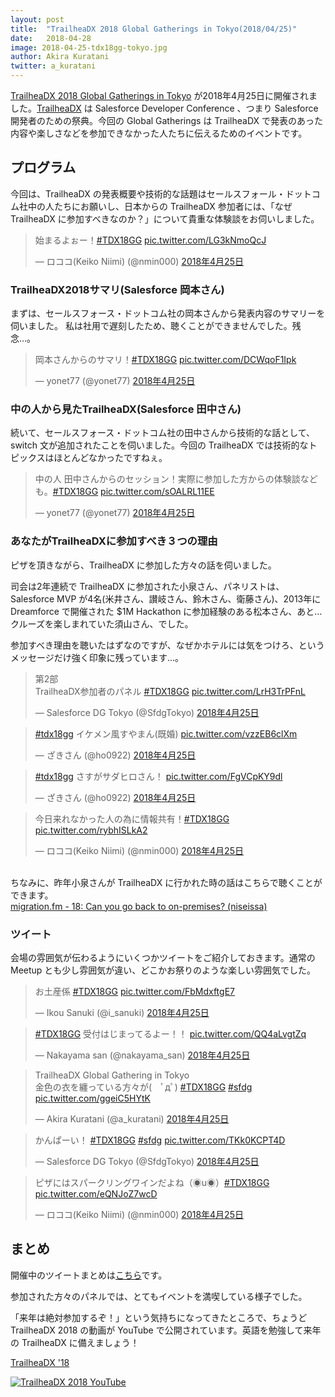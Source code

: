 ```yaml
---
layout: post
title:  "TrailheaDX 2018 Global Gatherings in Tokyo(2018/04/25)"
date:   2018-04-28
image: 2018-04-25-tdx18gg-tokyo.jpg
author: Akira Kuratani
twitter: a_kuratani
---
```


<p class="intro"><a href="https://www.meetup.com/ja-JP/Tokyo-Salesforce-Developer-Group/events/247044256/" target="\_blank"><span class="dropcap">T</span>railheaDX 2018 Global Gatherings in Tokyo</a> が2018年4月25日に開催されました。<a href="https://developer.salesforce.com/trailheadx" target="\_blank">TrailheaDX</a> は Salesforce Developer Conference 、つまり Salesforce 開発者のための祭典。今回の Global Gatherings は TrailheaDX で発表のあった内容や楽しさなどを参加できなかった人たちに伝えるためのイベントです。</p>

## プログラム

今回は、TrailheaDX の発表概要や技術的な話題はセールスフォール・ドットコム社中の人たちにお願いし、日本からの TrailheaDX 参加者には、「なぜ TrailheaDX に参加すべきなのか？」について貴重な体験談をお伺いしました。

<blockquote class="twitter-tweet" data-lang="ja"><p lang="ja" dir="ltr">始まるよぉー！<a href="https://twitter.com/hashtag/TDX18GG?src=hash&amp;ref_src=twsrc%5Etfw">#TDX18GG</a> <a href="https://t.co/LG3kNmoQcJ">pic.twitter.com/LG3kNmoQcJ</a></p>&mdash; ロココ(Keiko Niimi) (@nmin000) <a href="https://twitter.com/nmin000/status/989083185580568577?ref_src=twsrc%5Etfw">2018年4月25日</a></blockquote>

### TrailheaDX2018サマリ(Salesforce 岡本さん)

まずは、セールスフォース・ドットコム社の岡本さんから発表内容のサマリーを伺いました。
私は社用で遅刻したため、聴くことができませんでした。残念…。

<blockquote class="twitter-tweet" data-lang="ja"><p lang="ja" dir="ltr">岡本さんからのサマリ！<a href="https://twitter.com/hashtag/TDX18GG?src=hash&amp;ref_src=twsrc%5Etfw">#TDX18GG</a> <a href="https://t.co/DCWqoF1Ipk">pic.twitter.com/DCWqoF1Ipk</a></p>&mdash; yonet77 (@yonet77) <a href="https://twitter.com/yonet77/status/989085297345515521?ref_src=twsrc%5Etfw">2018年4月25日</a></blockquote>

### 中の人から見たTrailheaDX(Salesforce 田中さん)

続いて、セールスフォース・ドットコム社の田中さんから技術的な話として、switch 文が追加されたことを伺いました。今回の TrailheaDX では技術的なトピックスはほとんどなかったですねぇ。

<blockquote class="twitter-tweet" data-lang="ja"><p lang="ja" dir="ltr">中の人 田中さんからのセッション！実際に参加した方からの体験談なども。<a href="https://twitter.com/hashtag/TDX18GG?src=hash&amp;ref_src=twsrc%5Etfw">#TDX18GG</a> <a href="https://t.co/sOALRL11EE">pic.twitter.com/sOALRL11EE</a></p>&mdash; yonet77 (@yonet77) <a href="https://twitter.com/yonet77/status/989089542643834880?ref_src=twsrc%5Etfw">2018年4月25日</a></blockquote>

### あなたがTrailheaDXに参加すべき３つの理由

ピザを頂きながら、TrailheaDX に参加した方々の話を伺いました。

司会は2年連続で TrailheaDX に参加された小泉さん、パネリストは、Salesforce MVP が4名(米井さん、讃岐さん、鈴木さん、衛藤さん)、2013年に Dreamforce で開催された $1M Hackathon に参加経験のある松本さん、あと…クルーズを楽しまれていた須山さん、でした。

参加すべき理由を聴いたはずなのですが、なぜかホテルには気をつけろ、というメッセージだけ強く印象に残っています…。

<blockquote class="twitter-tweet" data-lang="ja"><p lang="ja" dir="ltr">第2部<br>TrailheaDX参加者のパネル <a href="https://twitter.com/hashtag/TDX18GG?src=hash&amp;ref_src=twsrc%5Etfw">#TDX18GG</a> <a href="https://t.co/LrH3TrPFnL">pic.twitter.com/LrH3TrPFnL</a></p>&mdash; Salesforce DG Tokyo (@SfdgTokyo) <a href="https://twitter.com/SfdgTokyo/status/989098153927307264?ref_src=twsrc%5Etfw">2018年4月25日</a></blockquote>

<blockquote class="twitter-tweet" data-lang="ja"><p lang="ja" dir="ltr"><a href="https://twitter.com/hashtag/tdx18gg?src=hash&amp;ref_src=twsrc%5Etfw">#tdx18gg</a> イケメン風すやまん(既婚) <a href="https://t.co/vzzEB6clXm">pic.twitter.com/vzzEB6clXm</a></p>&mdash; ざきさん (@ho0922) <a href="https://twitter.com/ho0922/status/989108743450185729?ref_src=twsrc%5Etfw">2018年4月25日</a></blockquote>

<blockquote class="twitter-tweet" data-lang="ja"><p lang="ja" dir="ltr"><a href="https://twitter.com/hashtag/tdx18gg?src=hash&amp;ref_src=twsrc%5Etfw">#tdx18gg</a> さすがサダヒロさん！ <a href="https://t.co/FgVCpKY9dl">pic.twitter.com/FgVCpKY9dl</a></p>&mdash; ざきさん (@ho0922) <a href="https://twitter.com/ho0922/status/989107709029986305?ref_src=twsrc%5Etfw">2018年4月25日</a></blockquote>

<blockquote class="twitter-tweet" data-lang="ja"><p lang="ja" dir="ltr">今日来れなかった人の為に情報共有！<a href="https://twitter.com/hashtag/TDX18GG?src=hash&amp;ref_src=twsrc%5Etfw">#TDX18GG</a> <a href="https://t.co/rybhISLkA2">pic.twitter.com/rybhISLkA2</a></p>&mdash; ロココ(Keiko Niimi) (@nmin000) <a href="https://twitter.com/nmin000/status/989110580026920960?ref_src=twsrc%5Etfw">2018年4月25日</a></blockquote>

<br/>ちなみに、昨年小泉さんが TrailheaDX に行かれた時の話はこちらで聴くことができます。</br>
[migration.fm - 18: Can you go back to on-premises? (niseissa)](https://migration.fm/018/)

### ツイート

会場の雰囲気が伝わるようにいくつかツイートをご紹介しておきます。通常の Meetup とも少し雰囲気が違い、どこかお祭りのような楽しい雰囲気でした。

<blockquote class="twitter-tweet" data-lang="ja"><p lang="ja" dir="ltr">お土産係 <a href="https://twitter.com/hashtag/TDX18GG?src=hash&amp;ref_src=twsrc%5Etfw">#TDX18GG</a> <a href="https://t.co/FbMdxftgE7">pic.twitter.com/FbMdxftgE7</a></p>&mdash; Ikou Sanuki (@i_sanuki) <a href="https://twitter.com/i_sanuki/status/989078298906058754?ref_src=twsrc%5Etfw">2018年4月25日</a></blockquote>

<blockquote class="twitter-tweet" data-lang="ja"><p lang="ja" dir="ltr"><a href="https://twitter.com/hashtag/TDX18GG?src=hash&amp;ref_src=twsrc%5Etfw">#TDX18GG</a> 受付はじまってるよー！！ <a href="https://t.co/QQ4aLvgtZq">pic.twitter.com/QQ4aLvgtZq</a></p>&mdash; Nakayama san (@nakayama_san) <a href="https://twitter.com/nakayama_san/status/989080856387088384?ref_src=twsrc%5Etfw">2018年4月25日</a></blockquote>

<blockquote class="twitter-tweet" data-lang="ja"><p lang="ja" dir="ltr">TrailheaDX Global Gathering in Tokyo <br>金色の衣を纏っている方々が(　ﾟдﾟ) <a href="https://twitter.com/hashtag/TDX18GG?src=hash&amp;ref_src=twsrc%5Etfw">#TDX18GG</a> <a href="https://twitter.com/hashtag/sfdg?src=hash&amp;ref_src=twsrc%5Etfw">#sfdg</a> <a href="https://t.co/ggeiC5HYtK">pic.twitter.com/ggeiC5HYtK</a></p>&mdash; Akira Kuratani (@a_kuratani) <a href="https://twitter.com/a_kuratani/status/989091190187446272?ref_src=twsrc%5Etfw">2018年4月25日</a></blockquote>

<blockquote class="twitter-tweet" data-lang="ja"><p lang="ja" dir="ltr">かんぱーい！ <a href="https://twitter.com/hashtag/TDX18GG?src=hash&amp;ref_src=twsrc%5Etfw">#TDX18GG</a> <a href="https://twitter.com/hashtag/sfdg?src=hash&amp;ref_src=twsrc%5Etfw">#sfdg</a> <a href="https://t.co/TKk0KCPT4D">pic.twitter.com/TKk0KCPT4D</a></p>&mdash; Salesforce DG Tokyo (@SfdgTokyo) <a href="https://twitter.com/SfdgTokyo/status/989097691308273664?ref_src=twsrc%5Etfw">2018年4月25日</a></blockquote>

<blockquote class="twitter-tweet" data-lang="ja"><p lang="ja" dir="ltr">ピザにはスパークリングワインだよね（◉u◉）<a href="https://twitter.com/hashtag/TDX18GG?src=hash&amp;ref_src=twsrc%5Etfw">#TDX18GG</a> <a href="https://t.co/eQNJoZ7wcD">pic.twitter.com/eQNJoZ7wcD</a></p>&mdash; ロココ(Keiko Niimi) (@nmin000) <a href="https://twitter.com/nmin000/status/989098387336192000?ref_src=twsrc%5Etfw">2018年4月25日</a></blockquote>

## まとめ

開催中のツイートまとめは[こちら](https://togetter.com/li/1221899)です。

参加された方々のパネルでは、とてもイベントを満喫している様子でした。

「来年は絶対参加するぞ！」という気持ちになってきたところで、ちょうど TrailheaDX 2018 の動画が YouTube で公開されています。英語を勉強して来年の TrailheaDX に備えましょう！

[TrailheaDX '18](https://www.youtube.com/playlist?list=PLgIMQe2PKPSKN08-rnP2jnP5RDlzgMjQR)

<a href="https://www.youtube.com/playlist?list=PLgIMQe2PKPSKN08-rnP2jnP5RDlzgMjQR" target="\_blnak"><img src="{{ '/assets/img/posts/2018-04-21-TrailheaDX_2018_YouTube.png' | prepend: site.baseurl }}" alt="TrailheaDX 2018 YouTube" /></a>

<script async src="https://platform.twitter.com/widgets.js" charset="utf-8"></script>
